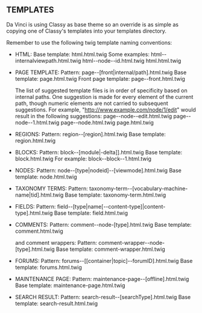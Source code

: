TEMPLATES
---------
Da Vinci is using Classy as base theme so an override is as simple as copying
one of Classy's templates into your templates directory.

Remember to use the following twig template naming conventions:

- HTML:
  Base template: html.html.twig
  Some examples: html--internalviewpath.html.twig
                 html--node--id.html.twig
                 html.html.twig

- PAGE TEMPLATE:
  Pattern: page--[front|internal/path].html.twig
  Base template: page.html.twig
  Front page template: page--front.html.twig

  The list of suggested template files is in order of specificity based on
  internal paths. One suggestion is made for every element of the current path,
  though numeric elements are not carried to subsequent suggestions.
  For example, "http://www.example.com/node/1/edit" would result in the
  following suggestions:
    page--node--edit.html.twig
    page--node--1.html.twig
    page--node.html.twig
    page.html.twig

- REGIONS:
  Pattern: region--[region].html.twig
  Base template: region.html.twig

- BLOCKS:
  Pattern: block--[module|-delta]].html.twig
  Base template: block.html.twig
  For example: block--block--1.html.twig

- NODES:
  Pattern: node--[type|nodeid]--[viewmode].html.twig
  Base template: node.html.twig

- TAXONOMY TERMS:
  Pattern: taxonomy-term--[vocabulary-machine-name|tid].html.twig
  Base template: taxonomy-term.html.twig

- FIELDS:
  Pattern: field--[type|name[--content-type]|content-type].html.twig
  Base template: field.html.twig

- COMMENTS:
  Pattern: comment--node-[type].html.twig
  Base template: comment.html.twig

  and comment wrappers:
  Pattern: comment-wrapper--node-[type].html.twig
  Base template: comment-wrapper.html.twig

- FORUMS:
  Pattern: forums--[[container|topic]--forumID].html.twig
  Base template: forums.html.twig

- MAINTENANCE PAGE:
  Pattern: maintenance-page--[offline].html.twig
  Base template: maintenance-page.html.twig

- SEARCH RESULT:
  Pattern: search-result--[searchType].html.twig
  Base template: search-result.html.twig
